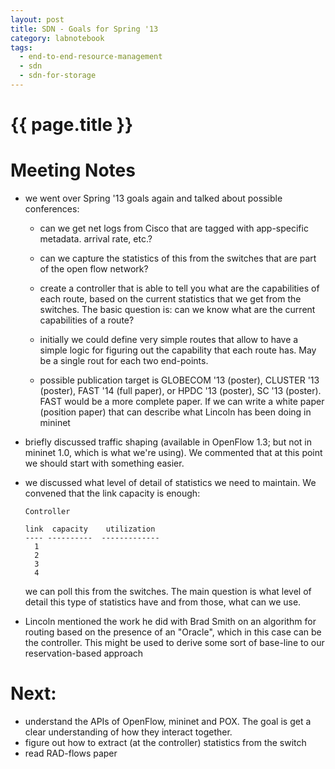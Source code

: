 ```yaml
---
layout: post
title: SDN - Goals for Spring '13
category: labnotebook
tags:
  - end-to-end-resource-management
  - sdn
  - sdn-for-storage
---
```


# {{ page.title }}

# Meeting Notes

  - we went over Spring '13 goals again and talked about possible conferences:
      - can we get net logs from Cisco that are tagged with app-specific metadata. arrival rate, 
        etc.?
      - can we capture the statistics of this from the switches that are part of the open flow 
        network?
      - create a controller that is able to tell you what are the capabilities of each route, based 
        on the current statistics that we get from the switches. The basic question is: can we know 
        what are the current capabilities of a route?
      - initially we could define very simple routes that allow to have a simple logic for figuring 
        out the capability that each route has. May be a single rout for each two end-points.

      - possible publication target is GLOBECOM '13 (poster), CLUSTER '13 (poster), FAST '14 (full 
        paper), or HPDC '13 (poster), SC '13 (poster). FAST would be a more complete paper. If we can 
        write a white paper (position paper) that can describe what Lincoln has been doing in mininet

  - briefly discussed traffic shaping (available in OpenFlow 1.3; but not in mininet 1.0, which is 
    what we're using). We commented that at this point we should start with something easier.

  - we discussed what level of detail of statistics we need to maintain. We convened that the link 
    capacity is enough:

        Controller

        link  capacity    utilization
        ---- ----------  -------------
          1
          2
          3
          4


    we can poll this from the switches. The main question is what level of detail this type of 
    statistics have and from those, what can we use.

  - Lincoln mentioned the work he did with Brad Smith on an algorithm for routing based on the 
    presence of an "Oracle", which in this case can be the controller. This might be used to derive 
    some sort of base-line to our reservation-based approach

# Next:

  - understand the APIs of OpenFlow, mininet and POX. The goal is get a clear understanding of how 
    they interact together.
  - figure out how to extract (at the controller) statistics from the switch
  - read RAD-flows paper
